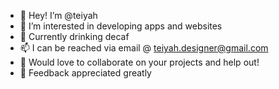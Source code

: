 - 👋 Hey! I’m @teiyah
- 👀 I’m interested in developing apps and websites
- 🌱 Currently drinking decaf
- 📫 I can be reached via email @ teiyah.designer@gmail.com
- 🥂 Would love to collaborate on your projects and help out!
- 💬 Feedback appreciated greatly

<!---
teiyah/teiyah is a ✨ special ✨ repository because its `README.md` (this file) appears on your GitHub profile.
You can click the Preview link to take a look at your changes.
--->
